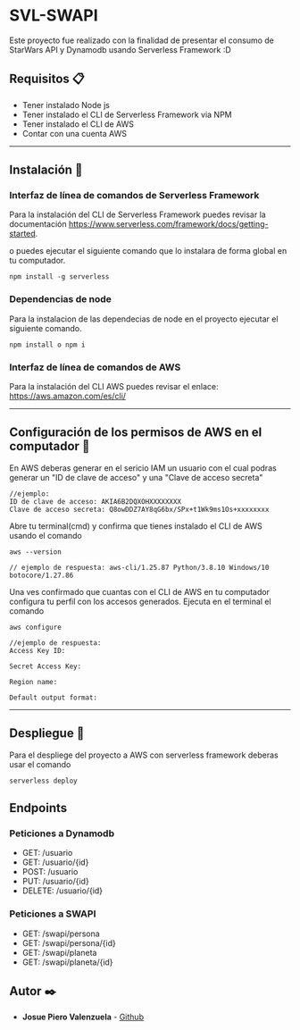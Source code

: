 # SVL-SWAPI

Este proyecto fue realizado con la finalidad de presentar el consumo de StarWars API y Dynamodb usando Serverless Framework :D

## Requisitos 📋
 - Tener instalado Node js
 - Tener instalado el CLI de Serverless Framework via NPM
 - Tener instalado el CLI de AWS
 - Contar con una cuenta AWS

___
## Instalación 🔧

### Interfaz de línea de comandos de Serverless Framework

Para la instalación del CLI de Serverless Framework puedes revisar la documentación  https://www.serverless.com/framework/docs/getting-started.

o puedes ejecutar el siguiente comando que lo instalara de forma global en tu computador.

```
npm install -g serverless
```

### Dependencias de node

Para la instalacion de las dependecias de node en el proyecto ejecutar el siguiente comando.

```
npm install o npm i
```

### Interfaz de línea de comandos de AWS

Para la instalación del CLI AWS puedes revisar el enlace: https://aws.amazon.com/es/cli/

___
## Configuración de los permisos de AWS en el computador 🔧

En AWS deberas generar en el sericio IAM un usuario con el cual podras generar un "ID de clave de acceso" y una "Clave de acceso secreta"

```
//ejemplo:
ID de clave de acceso: AKIA6B2DQXOHXXXXXXXX
Clave de acceso secreta: Q8owDDZ7AY8qG6bx/SPx+t1Wk9ms1Os+xxxxxxxx
```

Abre tu terminal(cmd) y confirma que tienes instalado el CLI de AWS usando el comando

```
aws --version

// ejemplo de respuesta: aws-cli/1.25.87 Python/3.8.10 Windows/10 botocore/1.27.86
```

Una ves confirmado que cuantas con el CLI de AWS en tu computador configura tu perfil con los accesos generados. Ejecuta en el terminal el comando

```
aws configure

//ejemplo de respuesta:
Access Key ID:

Secret Access Key:

Region name:

Default output format:
```
___
## Despliegue 🚀

Para el despliege del proyecto a AWS con serverless framework deberas usar el comando

```
serverless deploy
```

## Endpoints
### Peticiones a Dynamodb
- GET: /usuario
- GET: /usuario/{id}
- POST: /usuario
- PUT: /usuario/{id}
- DELETE: /usuario/{id}

### Peticiones a SWAPI
- GET: /swapi/persona
- GET: /swapi/persona/{id}
- GET: /swapi/planeta
- GET: /swapi/planeta/{id}

## Autor ✒️

* **Josue Piero Valenzuela** - [Github](https://github.com/r3ip)

